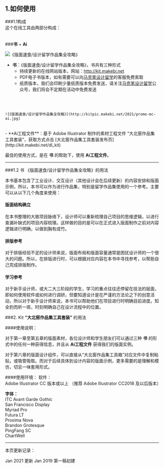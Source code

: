 ## 1.如何使用


###1.1构成  
这个在线工具由两部分构成：  
</BR>  
###**书** + **Ai** 
</BR>   

![《版面速食/设计留学作品集全攻略》](http://kitpic.makebi.net/2021/promo-mc-bk.jpg)
- **书**：《版面速食/设计留学作品集全攻略》，书共有三种形式
    - 持续更新的在线网站版本，网站：http://kit.makebi.net
    - PDF电子书版本，如有需要可以向[马克笔设计留学](http://makebi.net)的客服免费索取
    - 纸质版本，我们会印刷少量纸质版本免费发送，请关注[马克笔设计留学](http://makebi.net)公众号，我们将会不定期在活动中免费发送    
</BR>
</BR>

    ![《版面速食/设计留学作品集全攻略》](http://kitpic.makebi.net/2021/promo-mc-ai.jpg)
</BR>
- **Ai工程文件**：基于 Adobe Illustrator 制作的素材工程文件 “大北窑作品集工具套装”，获取方式点击 [大北窑作品集工具套装发布页](http://kit.makebi.net/dl_kit)  
</BR>


最佳的使用方式，是在 **书** 的帮助下，使用 **Ai工程文件**。

---
###1.2 书 《版面速食/设计留学作品集全攻略》的用法

本书基本包含了工业设计、交互设计（其他设计会在后续更新）的内容安排和版面示例，所以，本书可以作为进行作品集，特别是留学作品集使用的一个参考。主要可以从以下几个角度来使用：

#### 版面结构确立
在本书整理的大致项目脉络下，设计师可以重新梳理自己项目的思维逻辑，以进行查漏补缺式的项目内容梳理。这样做的目的是可以在正式进入版面制作之前对内容逻辑进行明确，以做到胸有成竹。

#### 排版参考
对于排版经验不足的设计师来说，版面布局和版面容量通常是困扰设计师的一个很大的问题。所以，在排版进行时，可以根据对应内容在本书中寻找参考，以帮助自己完成排版制作。

#### 学习参考
对于新手设计师，或大二大三阶段的学生，学习的重点往往还停留在技法的层面，即如何使用软件或如何进行调研，但要知道设计是在严谨的方法论之下的创意活动，所以对于新手设计师来说，本书可以帮助他们在项目进行时明确目前进度。知全豹而析一斑，时刻明确自己在设计流程中的位置。

###2. Kit **“大北窑作品集工具套装”** 的用法

####使用说明：  

对于第一章至第五章的版面素材，各位设计师和学生朋友们可以通过三种 **书** 的形式中的任何一种获得信息，并且从 **Ai工程文件** 获得我们的版面实例。

对于第六章的版面设计组件，可以直接从“大北窑作品集工具箱”对应文件中复制粘贴，或吸管吸取。而对于后续具体到设计内容的版面示例，更多需要的是理解和模仿，切忌一味套用形式。



####使用环境：
软件：  
Adobe Illustrator CC 版本或以上 （推荐 Adobe Illustrator CC2018 及以后版本）

**字体：**  
ITC Avant Garde Gothic  
San Francisco Display  
Myriad Pro  
Futura LT  
Proxima Nova  
Brandon Grotesque  
PingFang SC  
ChartWell



---
本页更新记录：

Jan 2021 更新
Jan 2019 第一稿初建